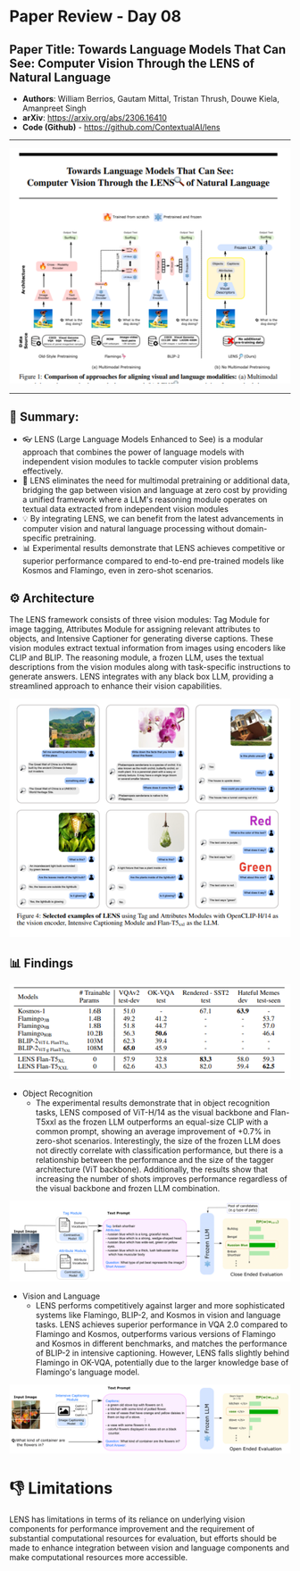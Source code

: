 # Paper Review - Day 08

## **Paper Title**: Towards Language Models That Can See: Computer Vision Through the LENS of Natural Language
- **Authors**: William Berrios, Gautam Mittal, Tristan Thrush, Douwe Kiela, Amanpreet Singh
- **arXiv**: https://arxiv.org/abs/2306.16410
- **Code (Github)** - https://github.com/ContextualAI/lens

---

![](./figs/Day08/1.png)

---

## 🧾 Summary: 
- 👓 LENS (Large Language Models Enhanced to See) is a modular approach that combines the power of language models with independent vision modules to tackle computer vision problems effectively.
- 🌟 LENS eliminates the need for multimodal pretraining or additional data, bridging the gap between vision and language at zero cost by providing a unified framework where a LLM's reasoning module operates on textual data extracted from independent vision modules
- 💡 By integrating LENS, we can benefit from the latest advancements in computer vision and natural language processing without domain-specific pretraining.
- 📊 Experimental results demonstrate that LENS achieves competitive or superior performance compared to end-to-end pre-trained models like Kosmos and Flamingo, even in zero-shot scenarios.



## ⚙️ Architecture
The LENS framework consists of three vision modules: Tag Module for image tagging, Attributes Module for assigning relevant attributes to objects, and Intensive Captioner for generating diverse captions. These vision modules extract textual information from images using encoders like CLIP and BLIP. The reasoning module, a frozen LLM, uses the textual descriptions from the vision modules along with task-specific instructions to generate answers. LENS integrates with any black box LLM, providing a streamlined approach to enhance their vision capabilities.

![](./figs/Day08/5.png)

## 📊 Findings 
![](./figs/Day08/4.png)

- Object Recognition
  - The experimental results demonstrate that in object recognition tasks, LENS composed of ViT-H/14 as the visual backbone and Flan-T5xxl as the frozen LLM outperforms an equal-size CLIP with a common prompt, showing an average improvement of +0.7% in zero-shot scenarios. Interestingly, the size of the frozen LLM does not directly correlate with classification performance, but there is a relationship between the performance and the size of the tagger architecture (ViT backbone). Additionally, the results show that increasing the number of shots improves performance regardless of the visual backbone and frozen LLM combination.

![](./figs/Day08/3.png)

- Vision and Language
  - LENS performs competitively against larger and more sophisticated systems like Flamingo, BLIP-2, and Kosmos in vision and language tasks. LENS achieves superior performance in VQA 2.0 compared to Flamingo and Kosmos, outperforms various versions of Flamingo and Kosmos in different benchmarks, and matches the performance of BLIP-2 in intensive captioning. However, LENS falls slightly behind Flamingo in OK-VQA, potentially due to the larger knowledge base of Flamingo's language model.
  
![](./figs/Day08/2.png)

# 👎 Limitations
LENS has limitations in terms of its reliance on underlying vision components for performance improvement and the requirement of substantial computational resources for evaluation, but efforts should be made to enhance integration between vision and language components and make computational resources more accessible.

